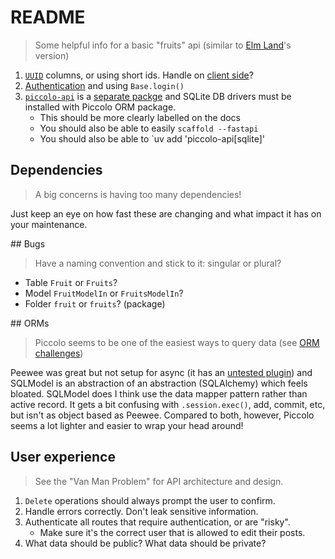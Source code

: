 # README

> Some helpful info for a basic "fruits" api (similar to [Elm Land](https://github.com/elm-land/elm-land/tree/main/examples/06-query-parameters)'s version)

1. [`UUID`](https://github.com/piccolo-orm/piccolo/issues/1271) columns, or using short ids. Handle on [client side](https://dba.stackexchange.com/questions/307520/how-to-handle-short-uuids-with-postgres)?
2. [Authentication](https://github.com/piccolo-orm/piccolo/issues/1259) and using `Base.login()`
3. [`piccolo-api`](https://github.com/piccolo-orm/piccolo_api) is a [separate packge](https://github.com/piccolo-orm/piccolo/issues/1272) and SQLite DB drivers must be installed with Piccolo ORM package.
    - This should be more clearly labelled on the docs
    - You should also be able to easily `scaffold --fastapi`
    - You should also be able to `uv add 'piccolo-api[sqlite]'


## Dependencies

> A big concerns is having too many dependencies!

Just keep an eye on how fast these are changing and what impact it has on your maintenance.


## Bugs

> Have a naming convention and stick to it: singular or plural?

- Table `Fruit` or `Fruits`?
- Model `FruitModelIn` or `FruitsModelIn`?
- Folder `fruit` or `fruits`? (package)


## ORMs

> Piccolo seems to be one of the easiest ways to query data (see [ORM challenges](https://piccolo-orm.com/blog/orm-design-challenges/))

Peewee was great but not setup for async (it has an [untested plugin](https://peewee-async.readthedocs.io/en/latest/index.html)) and SQLModel is an abstraction of an abstraction (SQLAlchemy) which feels bloated. SQLModel does I think use the data mapper pattern rather than active record. It gets a bit confusing with `.session.exec()`, add, commit, etc, but isn't as object based as Peewee. Compared to both, however, Piccolo seems a lot lighter and easier to wrap your head around!


## User experience

> See the "Van Man Problem" for API architecture and design.

1. `Delete` operations should always prompt the user to confirm.
2. Handle errors correctly. Don't leak sensitive information.
3. Authenticate all routes that require authentication, or are "risky".
    - Make sure it's the correct user that is allowed to edit their posts.
4. What data should be public? What data should be private?

